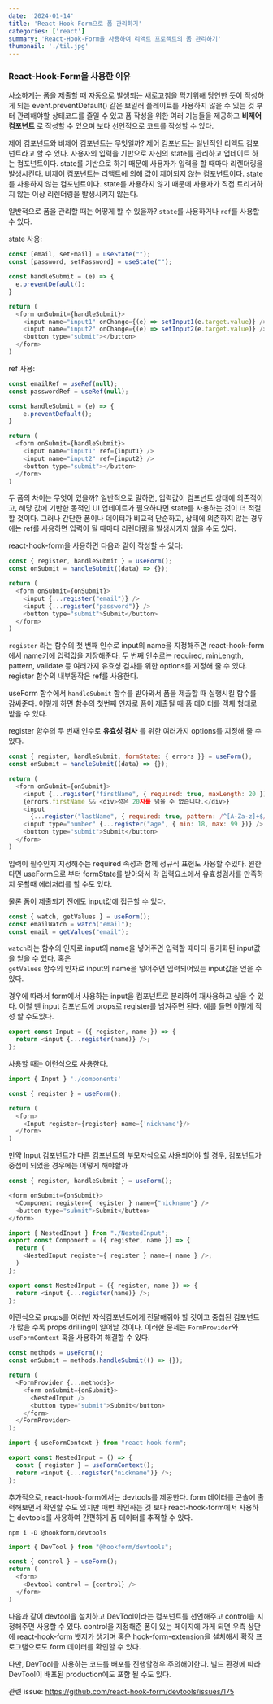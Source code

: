 ```yaml
---
date: '2024-01-14'
title: 'React-Hook-Form으로 폼 관리하기'
categories: ['react']
summary: 'React-Hook-Form을 사용하여 리액트 프로젝트의 폼 관리하기'
thumbnail: './til.jpg'
---
```

### React-Hook-Form을 사용한 이유 
사소하게는 폼을 제출할 때 자동으로 발생되는 새로고침을 막기위해 당연한 듯이 작성하게 되는 event.preventDefault() 같은 보일러 플레이트를 사용하지 않을 수 있는 것 부터 관리해야할 상태코드를 줄일 수 있고 폼 작성을 위한 여러 기능들을 제공하고 **비제어 컴포넌트** 로 작성할 수 있으며 보다 선언적으로 코드를 작성할 수 있다.

제어 컴포넌트와 비제어 컴포넌트는 무엇일까?
제어 컴포넌트는 일반적인 리액트 컴포넌트라고 할 수 있다. 사용자의 입력을 기반으로 자신의 state를 관리하고 업데이트 하는 컴포넌트이다. state를 기반으로 하기 때문에 사용자가 입력을 할 때마다 리렌더링을 발생시킨다.
비제어 컴포넌트는 리액트에 의해 값이 제어되지 않는 컴포넌트이다. state를 사용하지 않는 컴포넌트이다. state를 사용하지 않기 때문에 사용자가 직접 트리거하지 않는 이상 리렌더링을 발생시키지 않는다.

일반적으로 폼을 관리할 때는 어떻게 할 수 있을까? `state`를 사용하거나 `ref`를 사용할 수 있다.

state 사용:
```js
const [email, setEmail] = useState("");
const [password, setPassword] = useState("");

const handleSubmit = (e) => {
  e.preventDefault();
}

return (
  <form onSubmit={handleSubmit}>
    <input name="input1" onChange={(e) => setInput1(e.target.value)} />
    <input name="input2" onChange={(e) => setInput2(e.target.value)} />
    <button type="submit"></button>
  </form>
)
```

ref 사용:
```js
const emailRef = useRef(null);
const passwordRef = useRef(null);

const handleSubmit = (e) => {
    e.preventDefault();
}

return (
  <form onSubmit={handleSubmit}>
    <input name="input1" ref={input1} />
    <input name="input2" ref={input2} />
    <button type="submit"></button>
  </form>
)
```

두 폼의 차이는 무엇이 있을까? 일반적으로 말하면, 입력값이 컴포넌트 상태에 의존적이고, 해당 값에 기반한 동적인 UI 업데이트가 필요하다면 state를 사용하는 것이 더 적절할 것이다. 그러나 간단한 폼이나 데이터가 비교적 단순하고, 상태에 의존하지 않는 경우에는 ref를 사용하면 입력이 될 때마다 리렌더링을 발생시키지 않을 수도 있다.

react-hook-form을 사용하면 다음과 같이 작성할 수 있다:

```js
const { register, handleSubmit } = useForm();
const onSubmit = handleSubmit((data) => {});

return (
  <form onSubmit={onSubmit}>
    <input {...register("email")} />
    <input {...register("password")} />
    <button type="submit">Submit</button>
  </form>
)
```

`register` 라는 함수의 첫 번째 인수로 input의 name을 지정해주면 react-hook-form 에서 name키에 입력값을 저장해준다.
두 번째 인수로는 required, minLength, pattern, validate 등 여러가지 유효성 검사를 위한 options를 지정해 줄 수 있다. register 함수의 내부동작은 ref를 사용한다.

useForm 함수에서 `handleSubmit` 함수를 받아와서 폼을 제출할 때 실행시킬 함수를 감싸준다. 이렇게 하면 함수의 첫번째 인자로 폼이 제출될 때 폼 데이터를 객체 형태로 받을 수 있다.

register 함수의 두 번째 인수로 **유효성 검사** 를 위한 여러가지 options를 지정해 줄 수 있다.

```js
const { register, handleSubmit, formState: { errors }} = useForm();
const onSubmit = handleSubmit((data) => {});

return (
  <form onSubmit={onSubmit}>
    <input {...register("firstName", { required: true, maxLength: 20 })} />
    {errors.firstName && <div>성은 20자를 넘을 수 없습니다.</div>}
    <input
      {...register("lastName", { required: true, pattern: /^[A-Za-z]+$/i/ })} />
    <input type="number" {...register("age", { min: 18, max: 99 })} />
    <button type="submit">Submit</button>
  </form>
)
```

입력이 필수인지 지정해주는 required 속성과 함께 정규식 표현도 사용할 수있다. 원한다면 useForm으로 부터 formState를 받아와서 각 입력요소에서 유효성검사를 만족하지 못할때 에러처리를 할 수도 있다.

물론 폼이 제출되기 전에도 input값에 접근할 수 있다.

```js
const { watch, getValues } = useForm();
const emailWatch = watch("email");
const email = getValues("email");
```

`watch`라는 함수의 인자로 input의 name을 넣어주면 입력할 때마다 동기화된 input값을 얻을 수 있다. 혹은
<br/>
`getValues` 함수의 인자로 input의 name을 넣어주면 입력되어있는 input값을 얻을 수 있다.

경우에 따라서 form에서 사용하는 input을 컴포넌트로 분리하여 재사용하고 싶을 수 있다. 이럴 땐 input 컴포넌트에 props로 register를 넘겨주면 된다. 예를 들면 이렇게 작성 할 수도있다.

```js
export const Input = ({ register, name }) => {
  return <input {...register(name)} />;
};
```

사용할 때는 이런식으로 사용한다.

```js
import { Input } './components'

const { register } = useForm();

return (
  <form>
    <Input register={register} name={'nickname'}/>
  </form>
)
```

만약 Input 컴포넌트가 다른 컴포넌트의 부모자식으로 사용되어야 할 경우, 컴포넌트가 중첩이 되었을 경우에는 어떻게 해야할까

```js
const { register, handleSubmit } = useForm();

<form onSubmit={onSubmit}>
  <Component register={ register } name={"nickname"} />
  <button type="submit">Submit</button>
</form>
```

```js
import { NestedInput } from "./NestedInput";
export const Component = ({ register, name }) => {
  return (
    <NestedInput register={ register } name={ name } />;
  )
};
```

```js
export const NestedInput = ({ register, name }) => {
  return <input {...register(name)} />;
};
```


이런식으로 props를 여러번 자식컴포넌트에게 전달해줘야 할 것이고 중첩된 컴포넌트가 많을 수록 props drilling이 일어날 것이다. 이러한 문제는 `FormProvider`와 `useFormContext` 훅을 사용하여 해결할 수 있다.

```js
const methods = useForm();
const onSubmit = methods.handleSubmit(() => {});

return (
  <FormProvider {...methods}>
    <form onSubmit={onSubmit}>
      <NestedInput />
      <button type="submit">Submit</button>
    </form>
  </FormProvider>
);
```

```js
import { useFormContext } from "react-hook-form";

export const NestedInput = () => {
  const { register } = useFormContext();
  return <input {...register("nickname")} />;
};

```

추가적으로, react-hook-form에서는 devtools를 제공한다. form 데이터를 콘솔에 출력해보면서 확인할 수도 있지만 매번 확인하는 것 보다 react-hook-form에서 사용하는 devtools를 사용하여 간편하게 폼 데이터를 추적할 수 있다.

```shell
npm i -D @hookform/devtools
```

```js
import { DevTool } from "@hookform/devtools";

const { control } = useForm();
return (
  <form>
    <Devtool control = {control} />
  </form>
)
```

다음과 같이 devtool을 설치하고 DevTool이라는 컴포넌트를 선언해주고 control을 지정해주면 사용할 수 있다.
control을 지정해준 폼이 있는 페이지에 가게 되면 우측 상단에 react-hook-form 뱃지가 생기며 혹은 hook-form-extension을 설치해서 확장 프로그램으로도 form 데이터를 확인할 수 있다.

다만, DevTool을 사용하는 코드를 배포를 진행할경우 주의해야한다. 빌드 환경에 따라 DevTool이 배포된 production에도 포함 될 수도 있다.

관련 issue: https://github.com/react-hook-form/devtools/issues/175

